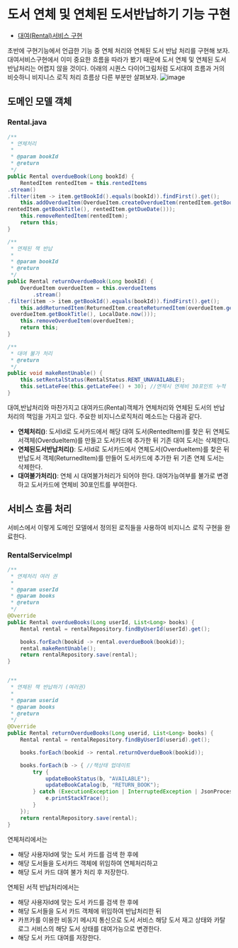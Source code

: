 # 도서 연체 및 연체된 도서반납하기 기능 구현


- [대여(Rental)서비스 구현](/contents/jhipster_businesslogic.md) 

초반에 구현기능에서 언급한 기능 중 연체 처리와 연체된 도서 반납 처리를 구현해 보자.
대여서비스구현에서 이미 중요한 흐름을 따라가 봤기 때문에 도서 연체 및 연체된 도서반납처리는 어렵지 않을 것이다. 
아래의 시퀀스 다이어그림처럼 도서대여 흐름과  거의 비슷하니 비지니스 로직 처리 흐름상 다른 부분만 살펴보자. 
![image](https://user-images.githubusercontent.com/15258916/87248578-1fbef180-c495-11ea-90c2-cf3b6b399a38.png)

## 도메인 모델 객체
### Rental.java
```java
/**
 * 연체처리
 *
 * @param bookId
 * @return
 */
public Rental overdueBook(Long bookId) {
    RentedItem rentedItem = this.rentedItems
.stream()
.filter(item -> item.getBookId().equals(bookId)).findFirst().get();
    this.addOverdueItem(OverdueItem.createOverdueItem(rentedItem.getBookId(), 
rentedItem.getBookTitle(), rentedItem.getDueDate()));
    this.removeRentedItem(rentedItem);
    return this;
}

/**
 * 연체된 책 반납
 *
 * @param bookId
 * @return
 */
public Rental returnOverdueBook(Long bookId) {
    OverdueItem overdueItem = this.overdueItems
        .stream()
.filter(item -> item.getBookId().equals(bookId)).findFirst().get();
    this.addReturnedItem(ReturnedItem.createReturnedItem(overdueItem.getBookId(),
 overdueItem.getBookTitle(), LocalDate.now()));
    this.removeOverdueItem(overdueItem);
    return this;
}

/**
 * 대여 불가 처리
 * @return
 */
public void makeRentUnable() {
    this.setRentalStatus(RentalStatus.RENT_UNAVAILABLE);
    this.setLateFee(this.getLateFee() + 30); //연체시 연체비 30포인트 누적
}

```
대여,반납처리와 마찬가지고 대여카드(Rental)객체가 연체처리와 연체된 도서의 반납처리의 책임을 가지고 있다. 주요한 비지니스로직처리 메소드는 다음과 같다.
- **연체처리()**: 도서Id로 도서카드에서 해당 대여 도서(RentedItem)를 찾은 뒤 연체도서객체(OverdueItem)를 만들고 도서카드에 추가한 뒤 기존 대여 도서는 삭제한다.
- **연체된도서반납처리()**: 도서Id로 도서카드에서 연체도서(OverdueItem)를 찾은 뒤 반납도서 객체(ReturnedItem)를 만들어 도서카드에 추가한 뒤 기존 연체 도서는 삭제한다. 
- **대여불가처리()**: 연체 시 대여불가처리가 되어야 한다. 대여가능여부를 불가로 변경하고 도서카드에 연체비 30포인트를 부여한다.

## 서비스 흐름 처리 
서비스에서 이렇게 도메인 모델에서 정의된 로직들을 사용하여 비지니스 로직 구현을 완료한다.

### RentalServiceImpl
```java
/**
 * 연체처리 여러 권
 *
 * @param userId
 * @param books
 * @return
 */
@Override
public Rental overdueBooks(Long userId, List<Long> books) {
    Rental rental = rentalRepository.findByUserId(userId).get();

    books.forEach(bookid -> rental.overdueBook(bookid));
    rental.makeRentUnable();
    return rentalRepository.save(rental);
}


/**
 * 연체된 책 반납하기 (여러권)
 *
 * @param userid
 * @param books
 * @return
 */
@Override
public Rental returnOverdueBooks(Long userid, List<Long> books) {
    Rental rental = rentalRepository.findByUserId(userid).get();

    books.forEach(bookid -> rental.returnOverdueBook(bookid));

    books.forEach(b -> { //책상태 업데이트
        try {
            updateBookStatus(b, "AVAILABLE");
            updateBookCatalog(b, "RETURN_BOOK");
        } catch (ExecutionException | InterruptedException | JsonProcessingException e) {
            e.printStackTrace();
        }
    });
    return rentalRepository.save(rental);
}
```
연체처리에서는
- 해당 사용자Id에 맞는 도서 카드를 검색 한 후에
- 해당 도서들을 도서카드 객체에 위임하여 연체처리하고
- 해당 도서 카드 대여 불가 처리 후 저장한다.

연체된 서적 반납처리에서는 
- 해당 사용자Id에 맞는 도서 카드를 검색 한 후에
- 해당 도서들을 도서 카드 객체에 위임하여 반납처리한 뒤
- 카프카를 이용한 비동기 메시지 통신으로 도서 서비스 해당 도서 재고 상태와 카탈로그 서비스의 해당 도서 상태를 대여가능으로 변경한다.
- 해당 도서 카드 대여를 저장한다.

